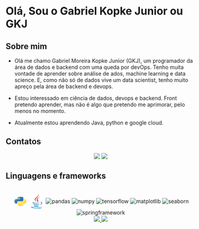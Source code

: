 # Olá, Sou o Gabriel Kopke Junior ou GKJ 

## Sobre mim

- Olá me chamo Gabriel Moreira Kopke Junior (GKJ), um programador da área de dados e backend com uma queda por devOps. Tenho muita vontade de aprender sobre análise de ados, machine learning e data science. E, como não só de dados vive um data scientist, tenho muito apreço pela área de backend e devops.

- Estou interessado em ciência de dados, devops e backend. Front pretendo aprender, mas não é algo que pretendo me aprimorar, pelo menos no momento.

- Atualmente estou aprendendo Java, python e google cloud. 


## Contatos


<div align ="center"> 
  
  <a href = "mailto:gabrielkopke668@gmail.com"><img src="https://img.shields.io/badge/-Gmail-%23333?style=for-the-badge&logo=gmail&logoColor=white" target="_blank"></a>
  <a href="https://www.linkedin.com/in/gabriel-kopke-j%C3%BAnior-5b4a88193/" target="_blank"><img src="https://img.shields.io/badge/-LinkedIn-%230077B5?style=for-the-badge&logo=linkedin&logoColor=white" target="_blank"></a> 
  </div>
  

## Linguagens e frameworks
  
  <div style="display: inline_block" align = "center"><br>

  <img align="center" alt="GKJ-Python" height="30" width="40" src="https://raw.githubusercontent.com/devicons/devicon/master/icons/python/python-original.svg">
  <img align="center"  src="https://raw.githubusercontent.com/devicons/devicon/master/icons/java/java-original.svg" alt="java" width="40" height="40">
   <img align="center" src="https://camo.githubusercontent.com/981d48e57e23a4907cebc4eb481799b5882595ea978261f22a3e131dcd6ebee6/68747470733a2f2f70616e6461732e7079646174612e6f72672f7374617469632f696d672f70616e6461732e737667" alt="pandas" width="40" height="40">
    <img align="center"  src="https://github.com/numpy/numpy/blob/main/branding/logo/primary/numpylogo.svg" alt="numpy" width="40" height="40"> 
    <img align="center" src="https://camo.githubusercontent.com/aeb4f612bd9b40d81c62fcbebd6db44a5d4344b8b962be0138817e18c9c06963/68747470733a2f2f7777772e74656e736f72666c6f772e6f72672f696d616765732f74665f6c6f676f5f686f72697a6f6e74616c2e706e67" alt="tensorflow" width="60" height="40"> 
      <img align="center" src="https://camo.githubusercontent.com/109927a15915074d15313889468aa9aa688de3b9e38cc4359a01f665d351114e/68747470733a2f2f6d6174706c6f746c69622e6f72672f5f7374617469632f6c6f676f322e737667" alt="matplotlib" width="60" height="40"> 
    <img align="center" src="https://github.com/mwaskom/seaborn/blob/master/doc/_static/logo-wide-lightbg.svg" alt="seaborn" width="60" height="40"> 
    <img align="center" src="https://github.com/spring-projects/spring-framework/blob/main/src/docs/spring-framework.png" alt="springframework" width="40" height="40"> 
        
</div>
  
  
<div align="center">
  <a href="https://github.com/Gabriel-kopke-jr">
  <img height="160em" src="https://github-readme-stats.vercel.app/api?username=Gabriel-kopke-jr&show_icons=true&include_all_commits=true&count_private=true"/>
  <img height="160em" src="https://github-readme-stats.vercel.app/api/top-langs/?username=Gabriel-kopke-jr&layout=compact&langs_count=7"/>
    </div>




